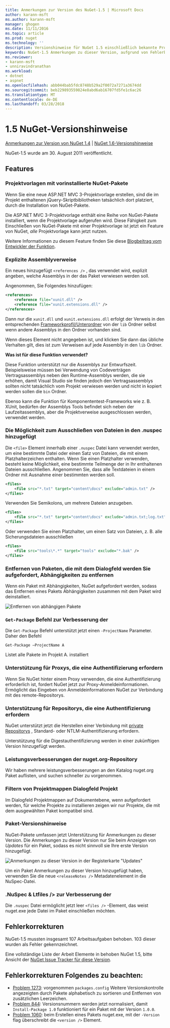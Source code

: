 ```yaml
---
title: Anmerkungen zur Version des NuGet-1.5 | Microsoft Docs
author: karann-msft
ms.author: karann-msft
manager: ghogen
ms.date: 11/11/2016
ms.topic: article
ms.prod: nuget
ms.technology: ''
description: Versionshinweise für NuGet 1.5 einschließlich bekannte Probleme, Fehlerbehebungen, Funktionen und Archivierung von dcrs Design.
keywords: NuGet-1.5 Anmerkungen zu dieser Version, aufgrund von Fehlerbehebungen, bekannte Probleme, zusätzliche Funktionen, Archivierung von dcrs Design
ms.reviewer:
- karann-msft
- unniravindranathan
ms.workload:
- dotnet
- aspnet
ms.openlocfilehash: abb044bab5fdc8748b529a2f0072a7271a3674dd
ms.sourcegitcommit: beb229893559824e8abd6ab16707fd5fe1c6ac26
ms.translationtype: MT
ms.contentlocale: de-DE
ms.lasthandoff: 03/28/2018
---
```

# <a name="nuget-15-release-notes"></a>1.5 NuGet-Versionshinweise

[Anmerkungen zur Version von NuGet 1.4](../release-notes/nuget-1.4.md) | [NuGet 1.6-Versionshinweise](../release-notes/nuget-1.6.md)

NuGet-1.5 wurde am 30. August 2011 veröffentlicht.

## <a name="features"></a>Features

### <a name="project-templates-with-preinstalled-nuget-packages"></a>Projektvorlagen mit vorinstallierte NuGet-Pakete
Wenn Sie eine neue ASP.NET MVC 3-Projektvorlage erstellen, sind die im Projekt enthaltenen jQuery-Skriptbibliotheken tatsächlich dort platziert, durch die Installation von NuGet-Pakete.

Die ASP.NET MVC 3-Projektvorlage enthält eine Reihe von NuGet-Pakete installiert, wenn die Projektvorlage aufgerufen wird. Diese Fähigkeit zum Einschließen von NuGet-Pakete mit einer Projektvorlage ist jetzt ein Feature von NuGet, _alle_ Projektvorlage kann jetzt nutzen.

Weitere Informationen zu diesem Feature finden Sie diese [Blogbeitrag vom Entwickler der Funktion](http://blogs.msdn.com/b/marcinon/archive/2011/07/08/project-templates-and-preinstalled-nuget-packages.aspx).

### <a name="explicit-assembly-references"></a>Explizite Assemblyverweise

Ein neues hinzugefügt `<references />` , das verwendet wird, explizit angeben, welche Assemblys in der das Paket verwiesen werden soll.

Angenommen, Sie Folgendes hinzufügen:

```xml
<references>
    <reference file="xunit.dll" />
    <reference file="xunit.extensions.dll" />
</references>
```

Dann nur die `xunit.dll` und `xunit.extensions.dll` erfolgt der Verweis in den entsprechenden [Frameworkprofil/Unterordner](../reference/nuspec.md#explicit-assembly-references) von der `lib` Ordner selbst wenn andere Assemblys in den Ordner vorhanden sind.

Wenn dieses Element nicht angegeben ist, und klicken Sie dann das übliche Verhalten gilt, dies ist zum Verweisen auf jede Assembly in den `lib` Ordner.

__Was ist für diese Funktion verwendet?__

Diese Funktion unterstützt nur die Assemblys zur Entwurfszeit. Beispielsweise müssen bei Verwendung von Codeverträgen Vertragsassemblys neben den Runtime-Assemblys werden, die sie erhöhen, damit Visual Studio sie finden jedoch den Vertragsassemblys sollten nicht tatsächlich vom Projekt verwiesen werden und nicht in kopiert werden sollen die `bin` Ordner.

Ebenso kann die Funktion für Komponententest-Frameworks wie z. B. XUnit, bedürfen der Assemblys Tools befindet sich neben der Laufzeitassemblys, aber die Projektverweise ausgeschlossen werden, verwendet werden.

### <a name="added-ability-to-exclude-files-in-the-nuspec"></a>Die Möglichkeit zum Ausschließen von Dateien in den .nuspec hinzugefügt
Die `<file>` Element innerhalb einer `.nuspec` Datei kann verwendet werden, um eine bestimmte Datei oder einen Satz von Dateien, die mit einem Platzhalterzeichen enthalten. Wenn Sie einen Platzhalter verwenden, besteht keine Möglichkeit, eine bestimmte Teilmenge der in Ihr enthaltenen Dateien ausschließen. Angenommen Sie, dass alle Textdateien in einem Ordner mit Ausnahme einer bestimmten werden soll.

```xml
<files>
    <file src="*.txt" target="content\docs" exclude="admin.txt" />
</files>
```

Verwenden Sie Semikolons, um mehrere Dateien anzugeben.

```xml
<files>
    <file src="*.txt" target="content\docs" exclude="admin.txt;log.txt" />
</files>
```

Oder verwenden Sie einen Platzhalter, um einen Satz von Dateien, z. B. alle Sicherungsdateien ausschließen

```xml
<files>
    <file src="tools\*.*" target="tools" exclude="*.bak" />
</files>
```

### <a name="removing-packages-using-the-dialog-prompts-to-remove-dependencies"></a>Entfernen von Paketen, die mit dem Dialogfeld werden Sie aufgefordert, Abhängigkeiten zu entfernen
Wenn ein Paket mit Abhängigkeiten, NuGet aufgefordert werden, sodass das Entfernen eines Pakets Abhängigkeiten zusammen mit dem Paket wird deinstalliert.

![Entfernen von abhängigen Pakete](./media/remove-dependent-packages.png)


### <a name="get-package-command-improvement"></a>`Get-Package` Befehl zur Verbesserung der
Die `Get-Package` Befehl unterstützt jetzt einen `-ProjectName` Parameter. Daher den Befehl

    Get-Package –ProjectName A

Listet alle Pakete im Projekt A. installiert

### <a name="support-for-proxies-that-require-authentication"></a>Unterstützung für Proxys, die eine Authentifizierung erfordern
Wenn Sie NuGet hinter einem Proxy verwenden, die eine Authentifizierung erforderlich ist, fordert NuGet jetzt zur Proxy-Anmeldeinformationen. Ermöglicht das Eingeben von Anmeldeinformationen NuGet zur Verbindung mit des remote-Repositorys.

### <a name="support-for-repositories-that-require-authentication"></a>Unterstützung für Repositorys, die eine Authentifizierung erfordern
NuGet unterstützt jetzt die Herstellen einer Verbindung mit [private Repositorys](../hosting-packages/local-feeds.md) , Standard- oder NTLM-Authentifizierung erfordern.

Unterstützung für die Digestauthentifizierung werden in einer zukünftigen Version hinzugefügt werden.

### <a name="performance-improvements-to-the-nugetorg-repository"></a>Leistungsverbesserungen der nuget.org-Repository
Wir haben mehrere leistungsverbesserungen an den Katalog nuget.org Paket auflisten, und suchen schneller zu vorgenommen.

### <a name="solution-dialog-project-filtering"></a>Filtern von Projektmappen Dialogfeld Projekt
Im Dialogfeld Projektmappen auf Dokumentebene, wenn aufgefordert werden, für welche Projekte zu installieren zeigen wir nur Projekte, die mit dem ausgewählten Paket kompatibel sind.

### <a name="package-release-notes"></a>Paket-Versionshinweise
NuGet-Pakete umfassen jetzt Unterstützung für Anmerkungen zu dieser Version. Die Anmerkungen zu dieser Version nur Sie beim Anzeigen von _Updates_ für ein Paket, sodass es nicht sinnvoll sie Ihre erste Version hinzugefügt.

![Anmerkungen zu dieser Version in der Registerkarte "Updates"](./media/manage-nuget-packages-release-notes.png)

Um ein Paket Anmerkungen zu dieser Version hinzugefügt haben, verwenden Sie die neue `<releaseNotes />` Metadatenelement in die NuSpec-Datei.

### <a name="nuspec-ltfiles-gt-improvement"></a>.NuSpec & Ltfiles /&gt; zur Verbesserung der
Die `.nuspec` Datei ermöglicht jetzt leer `<files />` -Element, das weist nuget.exe jede Datei im Paket einschließen möchten.

## <a name="bug-fixes"></a>Fehlerkorrekturen
NuGet-1.5 mussten insgesamt 107 Arbeitsaufgaben behoben. 103 dieser wurden als Fehler gekennzeichnet.

Eine vollständige Liste der Arbeit Elemente in behoben NuGet 1.5, bitte Ansicht der [NuGet Issue Tracker für diese Version](http://nuget.codeplex.com/workitem/list/advanced?keyword=&status=All&type=All&priority=All&release=NuGet%201.5&assignedTo=All&component=All&sortField=Summary&sortDirection=Descending&page=0).

## <a name="bug-fixes-worth-noting"></a>Fehlerkorrekturen Folgendes zu beachten:

* [Problem 1273](http://nuget.codeplex.com/workitem/1273): vorgenommen `packages.config` Weitere Versionskontrolle angezeigten durch Pakete alphabetisch zu sortieren und Entfernen von zusätzlichen Leerzeichen.
* [Problem 844](http://nuget.codeplex.com/workitem/844): Versionsnummern werden jetzt normalisiert, damit `Install-Package 1.0` funktioniert für ein Paket mit der Version `1.0.0`.
* [Problem 1060](http://nuget.codeplex.com/workitem/1060): beim Erstellen eines Pakets nuget.exe, mit der `-Version` flag überschreibt die `<version />` Element.

